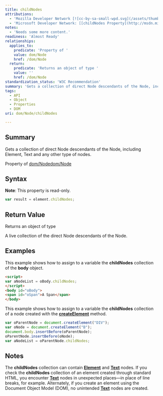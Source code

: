 ```yaml
---
title: childNodes
attributions:
  - 'Mozilla Developer Network [![cc-by-sa-small-wpd.svg](/assets/thumb/8/8c/cc-by-sa-small-wpd.svg/120px-cc-by-sa-small-wpd.svg.png)](http://creativecommons.org/licenses/by-sa/3.0/us/): [[Node.childNodes](https://developer.mozilla.org/en-US/docs/Web/API/Node.childNodes) Article]'
  - 'Microsoft Developer Network: [[childNodes Property](http://msdn.microsoft.com/en-us/library/ie/ms537445(v=vs.85).aspx) Article]'
notes:
  - 'Needs some more content.'
readiness: 'Almost Ready'
relationships:
  applies_to:
    predicate: 'Property of '
    value: dom/Node
    href: /dom/Node
  return:
    predicate: 'Returns an object of type '
    value: ''
    href: /dom/Node
standardization_status: 'W3C Recommendation'
summary: 'Gets a collection of direct Node descendants of the Node, including Element, Text and any other type of nodes.'
tags:
  - API
  - Object
  - Properties
  - DOM
uri: dom/Node/childNodes

---
```

## <span>Summary</span>

Gets a collection of direct Node descendants of the Node, including Element, Text and any other type of nodes.

Property of [dom/Node](/dom/Node)[dom/Node](/dom/Node)

## <span>Syntax</span>

**Note**: This property is read-only.

``` js
var result = element.childNodes;
```

## <span>Return Value</span>

Returns an object of type<span></span>

A live collection of the direct Node descendants of the Node.

## <span>Examples</span>

This example shows how to assign to a variable the **childNodes** collection of the **body** object.

``` html
<script>
var aNodeList = oBody.childNodes;
</script>
<body id="oBody">
<span id="oSpan">A Span</span>
</body>
```

This example shows how to assign to a variable the **childNodes** collection of a node created with the [**createElement**](/dom/Document/createElement) method.

``` js
var oParentNode = document.createElement("DIV");
var oNode = document.createElement("B");
document.body.insertBefore(oParentNode);
oParentNode.insertBefore(oNode);
var aNodeList = oParentNode.childNodes;
```

## <span>Notes</span>

The **childNodes** collection can contain [**Element**](/dom/Element) and [**Text**](/dom/Text) nodes. If you check the **childNodes** collection of an element created through standard HTML, you encounter [**Text**](/dom/Text) nodes in unexpected places—in place of line breaks, for example. Alternately, if you create an element using the Document Object Model (DOM), no unintended [**Text**](/dom/Text) nodes are created.